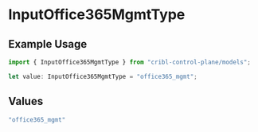 # InputOffice365MgmtType

## Example Usage

```typescript
import { InputOffice365MgmtType } from "cribl-control-plane/models";

let value: InputOffice365MgmtType = "office365_mgmt";
```

## Values

```typescript
"office365_mgmt"
```